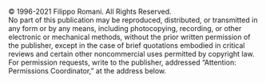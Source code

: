 © 1996-2021 Filippo Romani. All Rights Reserved.
<br>
No part of this publication may be reproduced, distributed, or transmitted in any form or by any means, including photocopying, recording, or other electronic or mechanical methods, without the prior written permission of the publisher, except in the case of brief quotations embodied in critical reviews and certain other noncommercial uses permitted by copyright law. For permission requests, write to the publisher, addressed “Attention: Permissions Coordinator,” at the address below.
